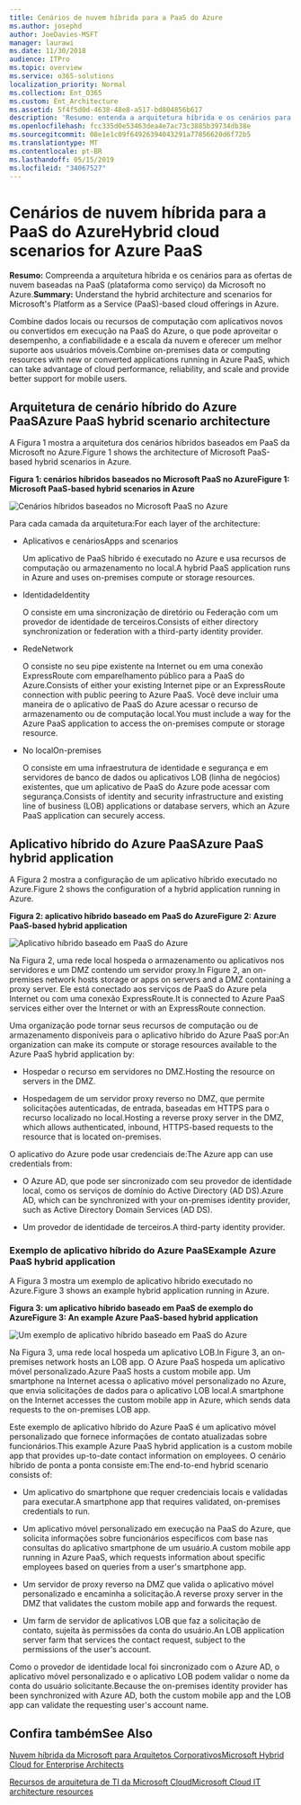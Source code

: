 ```yaml
---
title: Cenários de nuvem híbrida para a PaaS do Azure
ms.author: josephd
author: JoeDavies-MSFT
manager: laurawi
ms.date: 11/30/2018
audience: ITPro
ms.topic: overview
ms.service: o365-solutions
localization_priority: Normal
ms.collection: Ent_O365
ms.custom: Ent_Architecture
ms.assetid: 5f4f5d0d-4638-48e8-a517-bd804856b617
description: 'Resumo: entenda a arquitetura híbrida e os cenários para ofertas de nuvem com base na PaaS (plataforma como serviço) da Microsoft no Azure.'
ms.openlocfilehash: fcc335d0e53463dea4e7ac73c3885b39734db38e
ms.sourcegitcommit: 08e1e1c09f64926394043291a77856620d6f72b5
ms.translationtype: MT
ms.contentlocale: pt-BR
ms.lasthandoff: 05/15/2019
ms.locfileid: "34067527"
---
```

# <a name="hybrid-cloud-scenarios-for-azure-paas"></a><span data-ttu-id="4a579-103">Cenários de nuvem híbrida para a PaaS do Azure</span><span class="sxs-lookup"><span data-stu-id="4a579-103">Hybrid cloud scenarios for Azure PaaS</span></span>

 <span data-ttu-id="4a579-104">**Resumo:** Compreenda a arquitetura híbrida e os cenários para as ofertas de nuvem baseadas na PaaS (plataforma como serviço) da Microsoft no Azure.</span><span class="sxs-lookup"><span data-stu-id="4a579-104">**Summary:** Understand the hybrid architecture and scenarios for Microsoft's Platform as a Service (PaaS)-based cloud offerings in Azure.</span></span>
  
<span data-ttu-id="4a579-105">Combine dados locais ou recursos de computação com aplicativos novos ou convertidos em execução na PaaS do Azure, o que pode aproveitar o desempenho, a confiabilidade e a escala da nuvem e oferecer um melhor suporte aos usuários móveis.</span><span class="sxs-lookup"><span data-stu-id="4a579-105">Combine on-premises data or computing resources with new or converted applications running in Azure PaaS, which can take advantage of cloud performance, reliability, and scale and provide better support for mobile users.</span></span> 
  
## <a name="azure-paas-hybrid-scenario-architecture"></a><span data-ttu-id="4a579-106">Arquitetura de cenário híbrido do Azure PaaS</span><span class="sxs-lookup"><span data-stu-id="4a579-106">Azure PaaS hybrid scenario architecture</span></span>

<span data-ttu-id="4a579-107">A Figura 1 mostra a arquitetura dos cenários híbridos baseados em PaaS da Microsoft no Azure.</span><span class="sxs-lookup"><span data-stu-id="4a579-107">Figure 1 shows the architecture of Microsoft PaaS-based hybrid scenarios in Azure.</span></span>
  
<span data-ttu-id="4a579-108">**Figura 1: cenários híbridos baseados no Microsoft PaaS no Azure**</span><span class="sxs-lookup"><span data-stu-id="4a579-108">**Figure 1: Microsoft PaaS-based hybrid scenarios in Azure**</span></span>

![Cenários híbridos baseados no Microsoft PaaS no Azure](media/Hybrid-Poster/Hybrid-Cloud-Stack-PaaS.png)
  
<span data-ttu-id="4a579-110">Para cada camada da arquitetura:</span><span class="sxs-lookup"><span data-stu-id="4a579-110">For each layer of the architecture:</span></span>
  
- <span data-ttu-id="4a579-111">Aplicativos e cenários</span><span class="sxs-lookup"><span data-stu-id="4a579-111">Apps and scenarios</span></span>
    
    <span data-ttu-id="4a579-112">Um aplicativo de PaaS híbrido é executado no Azure e usa recursos de computação ou armazenamento no local.</span><span class="sxs-lookup"><span data-stu-id="4a579-112">A hybrid PaaS application runs in Azure and uses on-premises compute or storage resources.</span></span>
    
- <span data-ttu-id="4a579-113">Identidade</span><span class="sxs-lookup"><span data-stu-id="4a579-113">Identity</span></span>
    
    <span data-ttu-id="4a579-114">O consiste em uma sincronização de diretório ou Federação com um provedor de identidade de terceiros.</span><span class="sxs-lookup"><span data-stu-id="4a579-114">Consists of either directory synchronization or federation with a third-party identity provider.</span></span>
    
- <span data-ttu-id="4a579-115">Rede</span><span class="sxs-lookup"><span data-stu-id="4a579-115">Network</span></span>
    
    <span data-ttu-id="4a579-116">O consiste no seu pipe existente na Internet ou em uma conexão ExpressRoute com emparelhamento público para a PaaS do Azure.</span><span class="sxs-lookup"><span data-stu-id="4a579-116">Consists of either your existing Internet pipe or an ExpressRoute connection with public peering to Azure PaaS.</span></span> <span data-ttu-id="4a579-117">Você deve incluir uma maneira de o aplicativo de PaaS do Azure acessar o recurso de armazenamento ou de computação local.</span><span class="sxs-lookup"><span data-stu-id="4a579-117">You must include a way for the Azure PaaS application to access the on-premises compute or storage resource.</span></span>
    
- <span data-ttu-id="4a579-118">No local</span><span class="sxs-lookup"><span data-stu-id="4a579-118">On-premises</span></span>
    
    <span data-ttu-id="4a579-119">O consiste em uma infraestrutura de identidade e segurança e em servidores de banco de dados ou aplicativos LOB (linha de negócios) existentes, que um aplicativo de PaaS do Azure pode acessar com segurança.</span><span class="sxs-lookup"><span data-stu-id="4a579-119">Consists of identity and security infrastructure and existing line of business (LOB) applications or database servers, which an Azure PaaS application can securely access.</span></span>
    
## <a name="azure-paas-hybrid-application"></a><span data-ttu-id="4a579-120">Aplicativo híbrido do Azure PaaS</span><span class="sxs-lookup"><span data-stu-id="4a579-120">Azure PaaS hybrid application</span></span>

<span data-ttu-id="4a579-121">A Figura 2 mostra a configuração de um aplicativo híbrido executado no Azure.</span><span class="sxs-lookup"><span data-stu-id="4a579-121">Figure 2 shows the configuration of a hybrid application running in Azure.</span></span>
  
<span data-ttu-id="4a579-122">**Figura 2: aplicativo híbrido baseado em PaaS do Azure**</span><span class="sxs-lookup"><span data-stu-id="4a579-122">**Figure 2: Azure PaaS-based hybrid application**</span></span>

![Aplicativo híbrido baseado em PaaS do Azure](media/Hybrid-Poster/Hybrid-Cloud-Stack-PaaS-Apps.png)
  
<span data-ttu-id="4a579-124">Na Figura 2, uma rede local hospeda o armazenamento ou aplicativos nos servidores e um DMZ contendo um servidor proxy.</span><span class="sxs-lookup"><span data-stu-id="4a579-124">In Figure 2, an on-premises network hosts storage or apps on servers and a DMZ containing a proxy server.</span></span> <span data-ttu-id="4a579-125">Ele está conectado aos serviços de PaaS do Azure pela Internet ou com uma conexão ExpressRoute.</span><span class="sxs-lookup"><span data-stu-id="4a579-125">It is connected to Azure PaaS services either over the Internet or with an ExpressRoute connection.</span></span>
  
<span data-ttu-id="4a579-126">Uma organização pode tornar seus recursos de computação ou de armazenamento disponíveis para o aplicativo híbrido do Azure PaaS por:</span><span class="sxs-lookup"><span data-stu-id="4a579-126">An organization can make its compute or storage resources available to the Azure PaaS hybrid application by:</span></span>
  
- <span data-ttu-id="4a579-127">Hospedar o recurso em servidores no DMZ.</span><span class="sxs-lookup"><span data-stu-id="4a579-127">Hosting the resource on servers in the DMZ.</span></span>
    
- <span data-ttu-id="4a579-128">Hospedagem de um servidor proxy reverso no DMZ, que permite solicitações autenticadas, de entrada, baseadas em HTTPS para o recurso localizado no local.</span><span class="sxs-lookup"><span data-stu-id="4a579-128">Hosting a reverse proxy server in the DMZ, which allows authenticated, inbound, HTTPS-based requests to the resource that is located on-premises.</span></span>
    
<span data-ttu-id="4a579-129">O aplicativo do Azure pode usar credenciais de:</span><span class="sxs-lookup"><span data-stu-id="4a579-129">The Azure app can use credentials from:</span></span>
  
- <span data-ttu-id="4a579-130">O Azure AD, que pode ser sincronizado com seu provedor de identidade local, como os serviços de domínio do Active Directory (AD DS).</span><span class="sxs-lookup"><span data-stu-id="4a579-130">Azure AD, which can be synchronized with your on-premises identity provider, such as Active Directory Domain Services (AD DS).</span></span>
    
- <span data-ttu-id="4a579-131">Um provedor de identidade de terceiros.</span><span class="sxs-lookup"><span data-stu-id="4a579-131">A third-party identity provider.</span></span>
    
### <a name="example-azure-paas-hybrid-application"></a><span data-ttu-id="4a579-132">Exemplo de aplicativo híbrido do Azure PaaS</span><span class="sxs-lookup"><span data-stu-id="4a579-132">Example Azure PaaS hybrid application</span></span>

<span data-ttu-id="4a579-133">A Figura 3 mostra um exemplo de aplicativo híbrido executado no Azure.</span><span class="sxs-lookup"><span data-stu-id="4a579-133">Figure 3 shows an example hybrid application running in Azure.</span></span>
  
<span data-ttu-id="4a579-134">**Figura 3: um aplicativo híbrido baseado em PaaS de exemplo do Azure**</span><span class="sxs-lookup"><span data-stu-id="4a579-134">**Figure 3: An example Azure PaaS-based hybrid application**</span></span>

![Um exemplo de aplicativo híbrido baseado em PaaS do Azure](media/Hybrid-Poster/Hybrid-Cloud-Stack-PaaS-Apps-Ex.png)
  
<span data-ttu-id="4a579-136">Na Figura 3, uma rede local hospeda um aplicativo LOB.</span><span class="sxs-lookup"><span data-stu-id="4a579-136">In Figure 3, an on-premises network hosts an LOB app.</span></span> <span data-ttu-id="4a579-137">O Azure PaaS hospeda um aplicativo móvel personalizado.</span><span class="sxs-lookup"><span data-stu-id="4a579-137">Azure PaaS hosts a custom mobile app.</span></span> <span data-ttu-id="4a579-138">Um smartphone na Internet acessa o aplicativo móvel personalizado no Azure, que envia solicitações de dados para o aplicativo LOB local.</span><span class="sxs-lookup"><span data-stu-id="4a579-138">A smartphone on the Internet accesses the custom mobile app in Azure, which sends data requests to the on-premises LOB app.</span></span>
  
<span data-ttu-id="4a579-139">Este exemplo de aplicativo híbrido do Azure PaaS é um aplicativo móvel personalizado que fornece informações de contato atualizadas sobre funcionários.</span><span class="sxs-lookup"><span data-stu-id="4a579-139">This example Azure PaaS hybrid application is a custom mobile app that provides up-to-date contact information on employees.</span></span> <span data-ttu-id="4a579-140">O cenário híbrido de ponta a ponta consiste em:</span><span class="sxs-lookup"><span data-stu-id="4a579-140">The end-to-end hybrid scenario consists of:</span></span>
  
- <span data-ttu-id="4a579-141">Um aplicativo do smartphone que requer credenciais locais e validadas para executar.</span><span class="sxs-lookup"><span data-stu-id="4a579-141">A smartphone app that requires validated, on-premises credentials to run.</span></span>
    
- <span data-ttu-id="4a579-142">Um aplicativo móvel personalizado em execução na PaaS do Azure, que solicita informações sobre funcionários específicos com base nas consultas do aplicativo smartphone de um usuário.</span><span class="sxs-lookup"><span data-stu-id="4a579-142">A custom mobile app running in Azure PaaS, which requests information about specific employees based on queries from a user's smartphone app.</span></span>
    
- <span data-ttu-id="4a579-143">Um servidor de proxy reverso na DMZ que valida o aplicativo móvel personalizado e encaminha a solicitação.</span><span class="sxs-lookup"><span data-stu-id="4a579-143">A reverse proxy server in the DMZ that validates the custom mobile app and forwards the request.</span></span>
    
- <span data-ttu-id="4a579-144">Um farm de servidor de aplicativos LOB que faz a solicitação de contato, sujeita às permissões da conta do usuário.</span><span class="sxs-lookup"><span data-stu-id="4a579-144">An LOB application server farm that services the contact request, subject to the permissions of the user's account.</span></span>
    
<span data-ttu-id="4a579-145">Como o provedor de identidade local foi sincronizado com o Azure AD, o aplicativo móvel personalizado e o aplicativo LOB podem validar o nome da conta do usuário solicitante.</span><span class="sxs-lookup"><span data-stu-id="4a579-145">Because the on-premises identity provider has been synchronized with Azure AD, both the custom mobile app and the LOB app can validate the requesting user's account name.</span></span>
  
## <a name="see-also"></a><span data-ttu-id="4a579-146">Confira também</span><span class="sxs-lookup"><span data-stu-id="4a579-146">See Also</span></span>

[<span data-ttu-id="4a579-147">Nuvem híbrida da Microsoft para Arquitetos Corporativos</span><span class="sxs-lookup"><span data-stu-id="4a579-147">Microsoft Hybrid Cloud for Enterprise Architects</span></span>](microsoft-hybrid-cloud-for-enterprise-architects.md)
  
[<span data-ttu-id="4a579-148">Recursos de arquitetura de TI da Microsoft Cloud</span><span class="sxs-lookup"><span data-stu-id="4a579-148">Microsoft Cloud IT architecture resources</span></span>](microsoft-cloud-it-architecture-resources.md)

